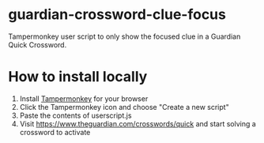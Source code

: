 # guardian-crossword-clue-focus
Tampermonkey user script to only show the focused clue in a Guardian Quick Crossword.

# How to install locally

1) Install [Tampermonkey](https://www.tampermonkey.net/) for your browser
2) Click the Tampermonkey icon and choose "Create a new script"
3) Paste the contents of userscript.js
4) Visit https://www.theguardian.com/crosswords/quick and start solving a crossword to activate
